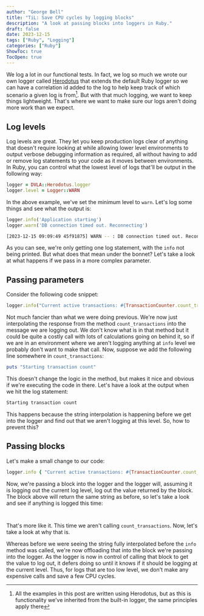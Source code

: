 ```yaml
---
author: "George Bell"
title: "TiL: Save CPU cycles by logging blocks"
description: "A look at passing blocks into loggers in Ruby."
draft: false
date: 2023-12-15
tags: ["Ruby", "Logging"]
categories: ["Ruby"]
ShowToc: true
TocOpen: true
---
```


We log a lot in our functional tests. In fact, we log so much we wrote our own logger called [Herodotus](https://github.com/dvla/herodotus) that extends the default Ruby logger so we can have a correlation id added to the log to help keep track of which scenario a given log is from[^1]. But with that much logging, we want to keep things lightweight. That's where we want to make sure our logs aren't doing more work than we expect.

[^1]: All the examples in this post are written using Herodotus, but as this is functionality we've inherited from the built-in logger, the same principles apply there

## Log levels

Log levels are great. They let you keep production logs clear of anything that doesn't require looking at while allowing lower level environments to output verbose debugging information as required, all without having to add or remove log statements to your code as it moves between environments. In Ruby, you can control what the lowest level of logs that'll be output in the following way:

```ruby
logger = DVLA::Herodotus.logger
logger.level = Logger::WARN
```

In the above example, we've set the minimum level to `warn`. Let's log some things and see what the output is:

```ruby
logger.info('Application starting')
logger.warn('DB connection timed out. Reconnecting')
```

```sh
[2023-12-15 09:09:49 45f91875] WARN -- : DB connection timed out. Reconnecting
```

As you can see, we're only getting one log statement, with the `info` not being printed. But what does that mean under the bonnet? Let's take a look at what happens if we pass in a more complex parameter. 

## Passing parameters

Consider the following code snippet: 

```ruby
logger.info("Current active transactions: #{TransactionCounter.count_transactions}")
```

Not much fancier than what we were doing previous. We're now just interpolating the response from the method `count_transactions` into the message we are logging out. We don't know what is in that method but it could be quite a costly call with lots of calculations going on behind it, so if we are in an environment where we aren't logging anything at `info` level we probably don't want to make that call. Now, suppose we add the following line somewhere in `count_transactions`:

```ruby
puts "Starting transaction count"
```

This doesn't change the logic in the method, but makes it nice and obvious if we're executing the code in there. Let's have a look at the output when we hit the log statement:

```sh
Starting transaction count
```

This happens because the string interpolation is happening before we get into the logger and find out that we aren't logging at this level. So, how to prevent this?

## Passing blocks

Let's make a small change to our code:

```ruby
logger.info { "Current active transactions: #{TransactionCounter.count_transactions}" }
```

Now, we're passing a block into the logger and the logger will, assuming it is logging out the current log level, log out the value returned by the block. The block above will return the same string as before, so let's take a look and see if anything is logged this time:

```sh
 
```

That's more like it. This time we aren't calling `count_transactions`. Now, let's take a look at why that is.

Whereas before we were seeing the string fully interpolated before the `info` method was called, we're now offloading that into the block we're passing into the logger. As the logger is now in control of calling that block to get the value to log out, it defers doing so until it knows if it should be logging at the current level. Thus, for logs that are too low level, we don't make any expensive calls and save a few CPU cycles. 